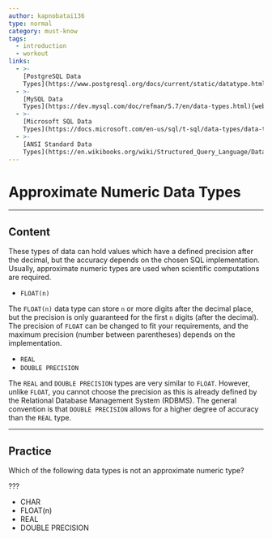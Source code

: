 ```yaml
---
author: kapnobatai136
type: normal
category: must-know
tags:
  - introduction
  - workout
links:
  - >-
    [PostgreSQL Data
    Types](https://www.postgresql.org/docs/current/static/datatype.html){documentation}
  - >-
    [MySQL Data
    Types](https://dev.mysql.com/doc/refman/5.7/en/data-types.html){website}
  - >-
    [Microsoft SQL Data
    Types](https://docs.microsoft.com/en-us/sql/t-sql/data-types/data-types-transact-sql){website}
  - >-
    [ANSI Standard Data
    Types](https://en.wikibooks.org/wiki/Structured_Query_Language/Data_Types){website}
---
```


# Approximate Numeric Data Types


---

## Content

These types of data can hold values which have a defined precision after the decimal, but the accuracy depends on the chosen SQL implementation. Usually, approximate numeric types are used when scientific computations are required.

* `FLOAT(n)`

The `FLOAT(n)` data type can store `n` or more digits after the decimal place, but the precision is only guaranteed for the first `n` digits (after the decimal). The precision of `FLOAT` can be changed to fit your requirements, and the maximum precision (number between parentheses) depends on the implementation.

* `REAL`
* `DOUBLE PRECISION`

The `REAL` and `DOUBLE PRECISION` types are very similar to `FLOAT`. However, unlike `FLOAT`, you cannot choose the precision as this is already defined by the Relational Database Management System (RDBMS). The general convention is that `DOUBLE PRECISION` allows for a higher degree of accuracy than the `REAL` type.


---

## Practice

Which of the following data types is not an approximate numeric type?

???

* CHAR
* FLOAT(n)
* REAL
* DOUBLE PRECISION
